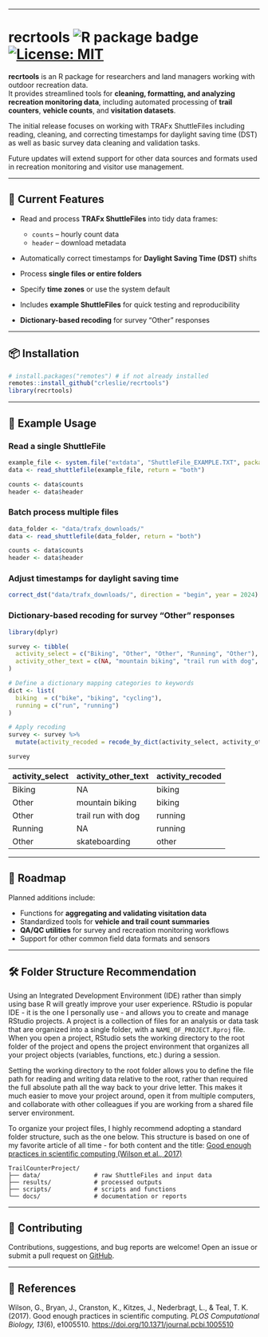 ------------------------------------------------------------------------

# recrtools <img src="https://img.shields.io/badge/R-package-orange" alt="R package badge"/>   [![License: MIT](https://img.shields.io/badge/License-MIT-yellow.svg)](LICENSE.md)

**recrtools** is an R package for researchers and land managers working with outdoor recreation data.\
It provides streamlined tools for **cleaning, formatting, and analyzing recreation monitoring data**, including automated processing of **trail counters**, **vehicle counts**, and **visitation datasets**.

The initial release focuses on working with TRAFx ShuttleFiles including reading, cleaning, and correcting timestamps for daylight saving time (DST) as well as basic survey data cleaning and validation tasks.

Future updates will extend support for other data sources and formats used in recreation monitoring and visitor use management.

------------------------------------------------------------------------

## 🚀 Current Features

-   Read and process **TRAFx ShuttleFiles** into tidy data frames:

    -   `counts` – hourly count data
    -   `header` – download metadata

-   Automatically correct timestamps for **Daylight Saving Time (DST)** shifts

-   Process **single files or entire folders**

-   Specify **time zones** or use the system default

-   Includes **example ShuttleFiles** for quick testing and reproducibility

-   **Dictionary-based recoding** for survey “Other” responses

------------------------------------------------------------------------

## 📦 Installation

``` r
# install.packages("remotes") # if not already installed
remotes::install_github("crleslie/recrtools")
library(recrtools)
```

------------------------------------------------------------------------

## 📝 Example Usage

### Read a single ShuttleFile

``` r
example_file <- system.file("extdata", "ShuttleFile_EXAMPLE.TXT", package = "recrtools")
data <- read_shuttlefile(example_file, return = "both")

counts <- data$counts
header <- data$header
```

### Batch process multiple files

``` r
data_folder <- "data/trafx_downloads/"
data <- read_shuttlefile(data_folder, return = "both")

counts <- data$counts
header <- data$header
```

### Adjust timestamps for daylight saving time

``` r
correct_dst("data/trafx_downloads/", direction = "begin", year = 2024)
```

### Dictionary-based recoding for survey “Other” responses

``` r
library(dplyr)

survey <- tibble(
  activity_select = c("Biking", "Other", "Other", "Running", "Other"),
  activity_other_text = c(NA, "mountain biking", "trail run with dog", NA, "skateboarding")
)

# Define a dictionary mapping categories to keywords
dict <- list(
  biking  = c("bike", "biking", "cycling"),
  running = c("run", "running")
)

# Apply recoding
survey <- survey %>%
  mutate(activity_recoded = recode_by_dict(activity_select, activity_other_text, dict))

survey
```

| activity_select | activity_other_text | activity_recoded |
|-----------------|---------------------|------------------|
| Biking          | NA                  | biking           |
| Other           | mountain biking     | biking           |
| Other           | trail run with dog  | running          |
| Running         | NA                  | running          |
| Other           | skateboarding       | other            |

------------------------------------------------------------------------

## 🧭 Roadmap

Planned additions include:

-   Functions for **aggregating and validating visitation data**
-   Standardized tools for **vehicle and trail count summaries**
-   **QA/QC utilities** for survey and recreation monitoring workflows
-   Support for other common field data formats and sensors

------------------------------------------------------------------------

## 🛠 Folder Structure Recommendation

Using an Integrated Development Environment (IDE) rather than simply using base R will greatly improve your user experience. RStudio is popular IDE - it is the one I personally use - and allows you to create and manage RStudio projects. A project is a collection of files for an analysis or data task that are organized into a single folder, with a `NAME_OF_PROJECT.Rproj` file. When you open a project, RStudio sets the working directory to the root folder of the project and opens the project environment that organizes all your project objects (variables, functions, etc.) during a session. 

Setting the working directory to the root folder allows you to define the file path for reading and writing data relative to the root, rather than required the full absolute path all the way back to your drive letter. This makes it much easier to move your project around, open it from multiple computers, and collaborate with other colleagues if you are working from a shared file server environment. 

To organize your project files, I highly recommend adopting a standard folder structure, such as the one below. This structure is based on one of my favorite article of all time - for both content and the title: [Good enough practices in scientific computing (Wilson et al., 2017)](https://journals.plos.org/ploscompbiol/article?id=10.1371/journal.pcbi.1005510)

```         
TrailCounterProject/
├── data/               # raw ShuttleFiles and input data
├── results/            # processed outputs
├── scripts/            # scripts and functions
└── docs/               # documentation or reports
```

------------------------------------------------------------------------

## 🤝 Contributing

Contributions, suggestions, and bug reports are welcome! Open an issue or submit a pull request on [GitHub](https://github.com/crleslie/recrtools).

------------------------------------------------------------------------

## 📄 References

Wilson, G., Bryan, J., Cranston, K., Kitzes, J., Nederbragt, L., & Teal, T. K. (2017). Good enough practices in scientific computing. *PLOS Computational Biology, 13*(6), e1005510. <https://doi.org/10.1371/journal.pcbi.1005510>
